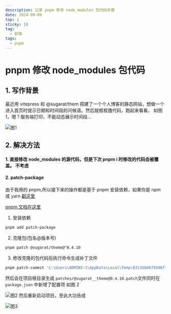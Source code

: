 ```yaml
---
description: 记录 pnpm 修改 node_modules 包代码步骤
date: 2024-09-09
top: 1
sticky: 10
tag:
  - 前端
tags:
  - pnpm
---
```


# pnpm 修改 node_modules 包代码

## 1. 写作背景

最近用 vitepress 和 @sugarat/them 搭建了一个个人博客的静态网站，想做一个进入首页时提示日期和时间段的问候语。然后就框框撸代码，跑起来看看， 如图 1，嗯？服务端打印，不能动态展示时间段...

![图1](https://pic2.zhimg.com/v2-e579b87453cf6a8efdff01fc7820cb7d_r.jpg)

## 2. 解决方法

#### 1. 直接修改 node_modules 的源代码，但是下次 pnpm i 时修改的代码会被覆盖。 不考虑

#### 2. patch-package

由于我用的 pnpm,所以接下来的操作都是基于 pnpm 安装依赖，如果你是 npm 或 yarn [戳这里](https://juejin.cn/post/7139396270967226398)

[pnpm 文档在这里](https://pnpm.io/zh/8.x/cli/patch)

1. 安装依赖

```bash
pnpm add patch-package

```

2. 克隆包(包名@版本号)

```bash
pnpm patch @sugarat/theme@^0.4.10
```

3. 修改克隆的包代码后执行命令生成补丁文件

```bash
pnpm patch-commit 'C:\Users\ADMINI~1\AppData\Local\Temp\0313db06f9196f773366645dc82ff260'
```

然后会在项目根目录生成 `patches/@sugarat__theme@0.4.10.patch`文件同时在 `package.json` 中新增了配置项 如图 2

![图2](https://pica.zhimg.com/v2-33f25f573520e8d4c4e823d3192e9dc4_r.jpg)
然后重新启动项目，至此大功告成

![图3](https://pic1.zhimg.com/v2-c2b6bcb864701aa95b6dad4c4305a2d6_r.jpg)

